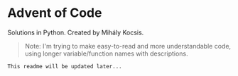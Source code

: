 # Advent of Code
Solutions in Python.
Created by Mihály Kocsis.

> Note: I'm trying to make easy-to-read and more understandable code, using longer variable/function names with descriptions.

```
This readme will be updated later...
```